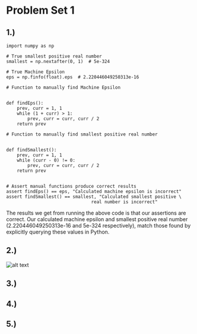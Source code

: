 # Problem Set 1
## 1.)
```
import numpy as np

# True smallest positive real number
smallest = np.nextafter(0, 1)  # 5e-324

# True Machine Epsilon
eps = np.finfo(float).eps  # 2.220446049250313e-16

# Function to manually find Machine Epsilon


def findEps():
    prev, curr = 1, 1
    while (1 + curr) > 1:
        prev, curr = curr, curr / 2
    return prev

# Function to manually find smallest positive real number


def findSmallest():
    prev, curr = 1, 1
    while (curr - 0) != 0:
        prev, curr = curr, curr / 2
    return prev


# Assert manual functions produce correct results
assert findEps() == eps, "Calculated machine epsilon is incorrect"
assert findSmallest() == smallest, "Calculated smallest positive \
                                real number is incorrect"

```
The results we get from running the above code is that our assertions are correct. Our calculated machine epsilon and smallest positive real number (2.220446049250313e-16 and 5e-324 respectively), match those found by explicitly querying these values in Python.

## 2.)
![alt text](hw1p2.jpg)

## 3.)
## 4.)
## 5.)